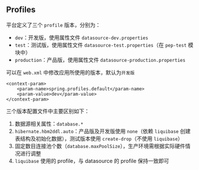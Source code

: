 Profiles
--------

平台定义了三个 `profile` 版本，分别为：

* `dev`：开发版，使用属性文件 `datasource-dev.properties`
* `test`：测试版，使用属性文件 `datasource-test.properties`（在 `pep-test` 模块中）
* `production`：产品版，使用属性文件 `datasource-production.properties`

可以在 `web.xml` 中修改应用所使用的版本，默认为`开发版`

    <context-param>
        <param-name>spring.profiles.default</param-name>
        <param-value>dev</param-value>
    </context-param>

三个版本配置文件中主要区别如下：

1. 数据源相关属性：`database.*`
1. `hibernate.hbm2ddl.auto`：产品版及开发版使用 `none`（依赖 `liquibase` 创建表结构及初始化数据），测试版本使用 `create-drop`（不使用 `liquibase`）
1. 固定数目连接池个数（`database.maxPoolSize`），生产环境需根据实际硬件情况进行调整
1. `liquibase` 使用的 profile，与 datasource 的 profile 保持一致即可

